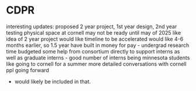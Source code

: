 # CDPR
interesting updates:
proposed 2 year project, 1st year design, 2nd year testing
physical space at cornell may not be ready until may of 2025
like idea of 2 year project
would like timeline to be accelerated
would like 4-6 months earlier, so 1.5 year
have built in money for pay - undergrad research time
budgeted some help from consortium directly to support interns as well as graduate interns - good number of interns being minnesota students 
like going to cornell for a summer
more detailed conversations with cornell ppl going forward
- would likely be included in that.